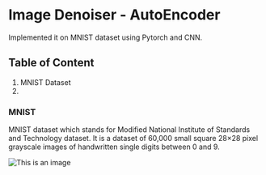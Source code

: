 # Image Denoiser - AutoEncoder 
Implemented it on MNIST dataset using Pytorch and CNN.

## Table of Content
1. MNIST Dataset
2. 

### MNIST
MNIST dataset which stands for Modified National Institute of Standards and Technology dataset. It is a dataset of 60,000 small square 28×28 pixel grayscale images of handwritten single digits between 0 and 9. 

![This is an image](https://encrypted-tbn0.gstatic.com/images?q=tbn:ANd9GcQI3MtlwiEYvnWsRhIV1sWYa16YjBdYn1ICMeoe0vUw_GNeGZMjcC74WkXz1CdnOpMqb8k&usqp=CAU)
